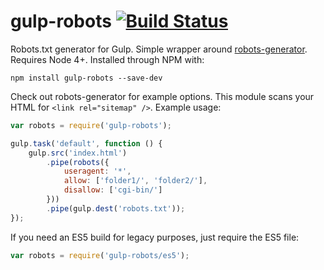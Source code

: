 # gulp-robots [![Build Status](https://travis-ci.org/haydenbleasel/robots-generator.svg?branch=master)](https://travis-ci.org/haydenbleasel/robots-generator)

Robots.txt generator for Gulp. Simple wrapper around [robots-generator](https://github.com/haydenbleasel/robots-generator). Requires Node 4+. Installed through NPM with:

```shell
npm install gulp-robots --save-dev
```

Check out robots-generator for example options. This module scans your HTML for `<link rel="sitemap" />`. Example usage:

```js
var robots = require('gulp-robots');

gulp.task('default', function () {
    gulp.src('index.html')
        .pipe(robots({
            useragent: '*',
            allow: ['folder1/', 'folder2/'],
            disallow: ['cgi-bin/']
        }))
        .pipe(gulp.dest('robots.txt'));
});
```

If you need an ES5 build for legacy purposes, just require the ES5 file:

```js
var robots = require('gulp-robots/es5');
```

